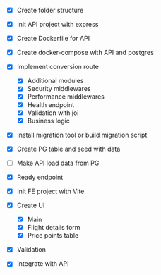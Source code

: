 - [x] Create folder structure

- [x] Init API project with express
- [x] Create Dockerfile for API
- [x] Create docker-compose with API and postgres
- [x] Implement conversion route
  - [x] Additional modules
  - [x] Security middlewares
  - [x] Performance middlewares
  - [x] Health endpoint
  - [x] Validation with joi
  - [x] Business logic

- [x] Install migration tool or build migration script
- [x] Create PG table and seed with data
- [ ] Make API load data from PG
- [x] Ready endpoint

- [x] Init FE project with Vite
- [x] Create UI
  - [x] Main
  - [x] Flight details form
  - [x] Price points table
- [x] Validation
- [x] Integrate with API
